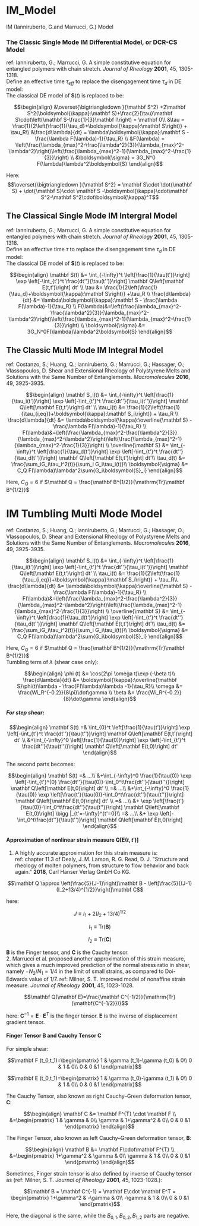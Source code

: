 # IM_Model
IM (Ianniruberto, G.and Marrucci, G.) Model  
### The Classic Single Mode IM Differential Model, or DCR-CS Model
ref: Ianniruberto, G.; Marrucci, G. A simple constitutive equation for entangled polymers with chain stretch. *Journal of Rheology* __2001__, 45, 1305-1318.  
Define an effective time $\tau_{eff}$ to replace the disengagement time $\tau_d$ in DE model:  
The classical DE model of $\mathbf S(t)$ is replaced to be:  

$$\begin{align}
&\overset{\bigtriangledown }{\mathbf S^2} +2\mathbf S^2(\boldsymbol{\kappa}:\mathbf S)+\frac{2}{\tau}\mathbf S\cdot\left(\mathbf S-\frac{1}{3}\mathbf I\right) = \mathbf 0\\
&\tau = \frac{1}{2\left(\frac{1}{\tau_d}+\boldsymbol{\kappa}:\mathbf S\right)} + \tau_R\\
&\frac{d\lambda}{dt} = \lambda\boldsymbol{\kappa}:\mathbf S - \frac{\lambda F(\lambda)-1}{\tau_R} \\
&F(\lambda) = \left(\frac{\lambda_{max}^2-\frac{\lambda^2}{3}}{\lambda_{max}^2-\lambda^2}\right)\left(\frac{\lambda_{max}^2-1}{\lambda_{max}^2-\frac{1}{3}}\right) \\
&\boldsymbol{\sigma} = 3G_N^0 F(\lambda)\lambda^2\boldsymbol{S}
\end{align}$$  

Here:  
$$\overset{\bigtriangledown }{\mathbf S^2} = \mathbf S\cdot \dot{\mathbf S} + \dot{\mathbf S}\cdot \mathbf S -\boldsymbol{\kappa}\cdot\mathbf S^2-\mathbf S^2\cdot\boldsymbol{\kappa}^T$$

## The Classical Single Mode IM Intergral Model  
ref: Ianniruberto, G.; Marrucci, G. A simple constitutive equation for entangled polymers with chain stretch. *Journal of Rheology* __2001__, 45, 1305-1318.  
Define an effective time $\tau$ to replace the disengagement time $\tau_d$ in DE model:  
The classical DE model of $\mathbf S(t)$ is replaced to be:  

$$\begin{align}
\mathbf S(t) &= \int_{-\infty}^t \left[\frac{1}{\tau(t')}\right] \exp \left[-\int_{t'}^t \frac{dt''}{\tau(t'')}\right] \mathbf Q\left[\mathbf E(t,t')\right] dt' \\
\tau &= \frac{1}{2\left(\frac{1}{\tau_d}+\boldsymbol{\kappa}:\mathbf S\right)} +\tau_R \\
\frac{d\lambda}{dt} &= \lambda\boldsymbol{\kappa}:\mathbf S - \frac{\lambda F(\lambda)-1}{\tau_R} \\
F(\lambda)&=\left(\frac{\lambda_{max}^2-\frac{\lambda^2}{3}}{\lambda_{max}^2-\lambda^2}\right)\left(\frac{\lambda_{max}^2-1}{\lambda_{max}^2-\frac{1}{3}}\right) \\
\boldsymbol{\sigma} &= 3G_N^0F(\lambda)\lambda^2\boldsymbol{S}
\end{align}$$ 

## The Classic Multi Mode IM Integral Model
ref: Costanzo, S.; Huang, Q.; Ianniruberto, G.; Marrucci, G.; Hassager, O.; Vlassopoulos, D. Shear and Extensional Rheology of Polystyrene Melts and Solutions with the Same Number of Entanglements. *Macromolecules* __2016__, 49, 3925-3935.  

$$\begin{align}
\mathbf S_i(t) &= \int_{-\infty}^t \left[\frac{1}{\tau_i(t')}\right] \exp \left[-\int_{t'}^t \frac{dt''}{\tau_i(t'')}\right] \mathbf Q\left[\mathbf E(t,t')\right] dt' \\
\tau_i(t) &= \frac{1}{2\left(\frac{1}{\tau_{i,eq}}+\boldsymbol{\kappa}:\mathbf S_i\right)} + \tau_R \\
\frac{d\lambda}{dt} &= \lambda\boldsymbol{\kappa}:\overline{\mathbf S} - \frac{\lambda F(\lambda)-1}{\tau_R} \\
F(\lambda)&=\left(\frac{\lambda_{max}^2-\frac{\lambda^2}{3}}{\lambda_{max}^2-\lambda^2}\right)\left(\frac{\lambda_{max}^2-1}{\lambda_{max}^2-\frac{1}{3}}\right) \\
\overline{\mathbf S} &= \int_{-\infty}^t \left[\frac{1}{\tau_d(t')}\right] \exp \left[-\int_{t'}^t \frac{dt''}{\tau_d(t'')}\right] \mathbf Q\left[\mathbf E(t,t')\right] dt'\\
\tau_d(t) &= \frac{\sum_iG_i\tau_i^2(t)}{\sum_i G_i\tau_i(t)}\\
\boldsymbol{\sigma} &= C_Q F(\lambda)\lambda^2\sum{G_i\boldsymbol{S}_i}
\end{align}$$  

Here,
$C_Q = 6$ if $\mathbf Q = \frac{\mathbf B^{1/2}}{\mathrm{Tr}\mathbf B^{1/2}}$

# IM Tumbling Multi Mode Model 
ref: Costanzo, S.; Huang, Q.; Ianniruberto, G.; Marrucci, G.; Hassager, O.; Vlassopoulos, D. Shear and Extensional Rheology of Polystyrene Melts and Solutions with the Same Number of Entanglements. *Macromolecules* __2016__, 49, 3925-3935.  

$$\begin{align}
\mathbf S_i(t) &= \int_{-\infty}^t \left[\frac{1}{\tau_i(t')}\right] \exp \left[-\int_{t'}^t \frac{dt''}{\tau_i(t'')}\right] \mathbf Q\left[\mathbf E(t,t')\right] dt' \\
\tau_i(t) &= \frac{1}{2\left(\frac{1}{\tau_{i,eq}}+\boldsymbol{\kappa}:\mathbf S_i\right)} + \tau_R\\
\frac{d\lambda}{dt} &= \lambda\boldsymbol{\kappa}:\overline{\mathbf S} - \frac{\lambda F(\lambda)-1}{\tau_R} \\
F(\lambda)&=\left(\frac{\lambda_{max}^2-\frac{\lambda^2}{3}}{\lambda_{max}^2-\lambda^2}\right)\left(\frac{\lambda_{max}^2-1}{\lambda_{max}^2-\frac{1}{3}}\right) \\
\overline{\mathbf S} &= \int_{-\infty}^t \left[\frac{1}{\tau_d(t')}\right] \exp \left[-\int_{t'}^t \frac{dt''}{\tau_d(t'')}\right] \mathbf Q\left[\mathbf E(t,t')\right] dt'\\
\tau_d(t) &= \frac{\sum_iG_i\tau_i^2(t)}{\sum_i G_i\tau_i(t)}\\
\boldsymbol{\sigma} &= C_Q F(\lambda)\lambda^2\sum{G_i\boldsymbol{S}_i}
\end{align}$$  

Here,
$C_Q = 6$ if $\mathbf Q = \frac{\mathbf B^{1/2}}{\mathrm{Tr}\mathbf B^{1/2}}$  
Tumbling term of $\lambda$ (shear case only):  

$$\begin{align}
\phi (t) &= \cos(2\pi \omega t)\exp (-\beta t)\\
\frac{d\lambda}{dt} &= \boldsymbol{\kappa}:\overline{\mathbf S}\phi(t)\lambda - \frac{F(\lambda)\lambda -1}{\tau_R}\\
\omega &= \frac{Wi_R^{-0.2}}{8\pi}\dot\gamma \\
\beta &= \frac{Wi_R^{-0.2}}{8}\dot\gamma
\end{align}$$  

##### For step shear:  

$$\begin{align}
\mathbf S(t) =& \int_{0}^t \left[\frac{1}{\tau(t')}\right] \exp \left[-\int_{t'}^t \frac{dt''}{\tau(t'')}\right] \mathbf Q\left[\mathbf E(t,t')\right] dt' \\
&+\int_{-\infty}^0 \left[\frac{1}{\tau(0)}\right] \exp \left[-\int_{t'}^t \frac{dt''}{\tau(t'')}\right] \mathbf Q\left[\mathbf E(t,0)\right] dt' 
\end{align}$$  

The second parts becomes:  

$$\begin{align}
\mathbf S(t) =& ...\\
&+\int_{-\infty}^0 \frac{1}{\tau(0)} \exp \left[-\int_{t'}^{0} \frac{dt''}{\tau(0)}-\int_0^t\frac{dt''}{\tau(t'')}\right] \mathbf Q\left[\mathbf E(t,0)\right] dt' \\
=& ...\\
&+\int_{-\infty}^0 \frac{1}{\tau(0)} \exp \left[\frac{t'}{\tau(0)}-\int_0^t\frac{dt''}{\tau(t'')}\right] \mathbf Q\left[\mathbf E(t,0)\right] dt' \\
=& ...\\
&+ \exp \left[\frac{t'}{\tau(0)}-\int_0^t\frac{dt''}{\tau(t'')}\right] \mathbf Q\left[\mathbf E(t,0)\right] \bigg |_{t'=-\infty}^{t'=0}\\
=& ...\\
&+ \exp \left[-\int_0^t\frac{dt''}{\tau(t'')}\right] \mathbf Q\left[\mathbf E(t,0)\right]
\end{align}$$  

#### Approximation of nonlinear strain measure $\mathbf Q\left[\mathbf E(t,t')\right]$
1. A highly accurate approximation for this strain measure is:  
ref: chapter 11.3 of Dealy, J. M. Larson, R. G. Read, D. J. "Structure and rheology of molten polymers, from structure to flow behavior and back again." __2018__, Carl Hanser Verlag GmbH Co KG.  

$$\mathbf Q \approx  \left(\frac{5}{J-1}\right)\mathbf B - \left[\frac{5}{(J-1)(I_2+13/4)^{1/2}}\right]\mathbf C$$  

here:  

$$J\equiv I_1+2(I_2+13/4)^{1/2}$$  

$$I_1\equiv \mathrm{Tr}(\mathbf B)$$  

$$I_2\equiv \mathrm{Tr}(\mathbf C)$$  

$\mathbf B$ is the Finger tensor, and $\mathbf C$ is the Cauchy tensor.  
2. Marrucci et al. proposed another approximation of this strain measure, which gives a much improved prediction of the normal stress ratio in shear, namely $-N_2/N_1=1/4$ in the limit of small strains, as compared to Doi-Edwards value of 1/7. ref: Milner, S. T. Improved model of nonaffine strain measure. *Journal of Rheology* __2001__, 45, 1023-1028.  

$$\mathbf Q(\mathbf E)=\frac{\mathbf C^{-1/2}}{\mathrm{Tr}(\mathbf{C^{-1/2}})}$$  

here:
$\mathbf C^{-1}=\mathbf E\cdot\mathbf E^T$ is the finger tensor. $\mathbf E$ is the inverse of displacement gradient tensor.

#### Finger Tensor $\mathbf B$ and Cauchy Tensor $\mathbf C$
For simple shear:  

$$\mathbf F (t_0,t_1)=\begin{pmatrix}
 1 & \gamma (t_1)-\gamma (t_0) & 0\\
 0 & 1 & 0\\
 0 & 0 &1
\end{pmatrix}$$  

$$\mathbf E (t_0,t_1)=\begin{pmatrix}
 1 & \gamma (t_0)-\gamma (t_1) & 0\\
 0 & 1 & 0\\
 0 & 0 &1
\end{pmatrix}$$  

The Cauchy Tensor, also known as right Cauchy–Green deformation tensor, $\mathbf C$:  

$$\begin{align}
\mathbf C &= \mathbf F^{T} \cdot \mathbf F \\
&=\begin{pmatrix}
 1 & \gamma & 0\\
 \gamma & 1+\gamma^2 & 0\\
 0 & 0 &1
\end{pmatrix}
\end{align}$$  

The Finger Tensor, also known as left Cauchy–Green deformation tensor, $\mathbf B$:  

$$\begin{align}
\mathbf B &= \mathbf F\cdot\mathbf F^{T} \\
&=\begin{pmatrix}
 1+\gamma^2 & \gamma & 0\\
 \gamma & 1 & 0\\
 0 & 0 &1
\end{pmatrix}
\end{align}$$  

Sometimes, Finger strain tensor is also defined by inverse of Cauchy tensor as (ref: Milner, S. T. *Journal of Rheology* __2001__, 45, 1023-1028.):  

$$\mathbf B = \mathbf C^{-1} = \mathbf E\cdot \mathbf E^T = \begin{pmatrix}
 1+\gamma^2 & -\gamma & 0\\
 -\gamma & 1 & 0\\
 0 & 0 &1
\end{pmatrix}$$  

Here, the diagonal is the same, while the $B_{0,1}, B_{0,2}, B_{1,2}$ parts are negative.  
